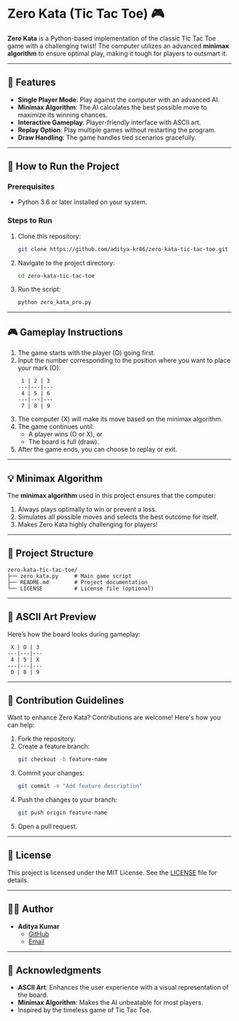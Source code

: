 # Zero Kata (Tic Tac Toe) 🎮

**Zero Kata** is a Python-based implementation of the classic Tic Tac Toe game with a challenging twist! The computer utilizes an advanced **minimax algorithm** to ensure optimal play, making it tough for players to outsmart it.

---

## 🎯 Features
- **Single Player Mode**: Play against the computer with an advanced AI.
- **Minimax Algorithm**: The AI calculates the best possible move to maximize its winning chances.
- **Interactive Gameplay**: Player-friendly interface with ASCII art.
- **Replay Option**: Play multiple games without restarting the program.
- **Draw Handling**: The game handles tied scenarios gracefully.

---

## 🚀 How to Run the Project

### Prerequisites
- Python 3.6 or later installed on your system.

### Steps to Run
1. Clone this repository:
   ```bash
   git clone https://github.com/aditya-kr86/zero-kata-tic-tac-toe.git
   ```
2. Navigate to the project directory:
   ```bash
   cd zero-kata-tic-tac-toe
   ```
3. Run the script:
   ```bash
   python zero_kata_pro.py
   ```

---

## 🎮 Gameplay Instructions
1. The game starts with the player (O) going first.
2. Input the number corresponding to the position where you want to place your mark (O):
   ```
    1 | 2 | 3
   ---|---|---
    4 | 5 | 6
   ---|---|---
    7 | 8 | 9
   ```
3. The computer (X) will make its move based on the minimax algorithm.
4. The game continues until:
   - A player wins (O or X), or
   - The board is full (draw).
5. After the game ends, you can choose to replay or exit.

---

## 💡 Minimax Algorithm
The **minimax algorithm** used in this project ensures that the computer:
1. Always plays optimally to win or prevent a loss.
2. Simulates all possible moves and selects the best outcome for itself.
3. Makes Zero Kata highly challenging for players!

---

## 📂 Project Structure
```
zero-kata-tic-tac-toe/
├── zero_kata.py     # Main game script
├── README.md        # Project documentation
└── LICENSE          # License file (optional)
```

---

## 🎨 ASCII Art Preview
Here’s how the board looks during gameplay:
```
 X | O | 3
---|---|---
 4 | 5 | X
---|---|---
 O | 8 | 9
```

---

## 🤝 Contribution Guidelines
Want to enhance Zero Kata? Contributions are welcome! Here's how you can help:
1. Fork the repository.
2. Create a feature branch:
   ```bash
   git checkout -b feature-name
   ```
3. Commit your changes:
   ```bash
   git commit -m "Add feature description"
   ```
4. Push the changes to your branch:
   ```bash
   git push origin feature-name
   ```
5. Open a pull request.

---

## 📜 License
This project is licensed under the MIT License. See the [LICENSE](./LICENSE) file for details.

---

## 🧑‍💻 Author
- **Aditya Kumar**  
  - [GitHub](https://github.com/aditya-kr86)  
  - [Email](mailto:adityakumargupta082003@gmail.com)  

---

## 🌟 Acknowledgments
- **ASCII Art**: Enhances the user experience with a visual representation of the board.
- **Minimax Algorithm**: Makes the AI unbeatable for most players.
- Inspired by the timeless game of Tic Tac Toe.
